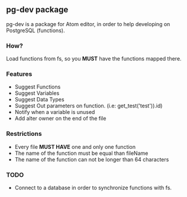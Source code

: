 ## pg-dev package

pg-dev is a package for Atom editor, in order to help developing on PostgreSQL (functions).

### How?
Load functions from fs, so you **MUST** have the functions mapped there.

### Features
* Suggest Functions
* Suggest Variables
* Suggest Data Types
* Suggest Out parameters on function. (i.e: get_test('test')).id)
* Notify when a variable is unused
* Add alter owner on the end of the file


### Restrictions
* Every file **MUST HAVE** one and only one function
* The name of the function must be equal than fileName
* The name of the function can not be longer than 64 characters

### TODO
* Connect to a database in order to synchronize functions with fs.
